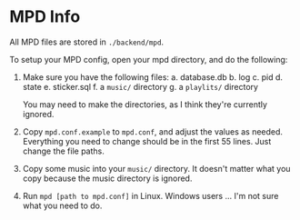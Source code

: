 # MPD Info

All MPD files are stored in `./backend/mpd`.

To setup your MPD config, open your mpd directory, and do the following:

1.  Make sure you have the following files:
    a.  database.db
    b.  log
    c.  pid
    d.  state
    e.  sticker.sql
    f.  a `music/` directory
    g.  a `playlits/` directory
    
    You may need to make the directories, as I think they're currently ignored.

2.  Copy `mpd.conf.example` to `mpd.conf`, and adjust the values as needed.
    Everything you need to change should be in the first 55 lines. Just change
    the file paths.

3.  Copy some music into your `music/` directory. It doesn't matter what you
    copy because the music directory is ignored.

4.  Run `mpd [path to mpd.conf]` in Linux. Windows users ... I'm not sure what
    you need to do.
